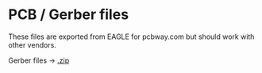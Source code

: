 # PCB / Gerber files
These files are exported from EAGLE for pcbway.com but should work with other vendors.


Gerber files -> <a href='https://github.com/tedelm/MRTEEL/blob/master/MRTEEL_smd_v2.2.zip'>.zip</a>
